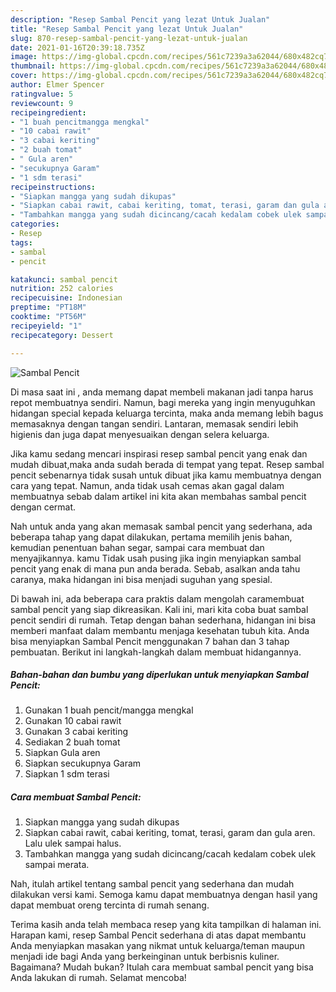 ```yaml
---
description: "Resep Sambal Pencit yang lezat Untuk Jualan"
title: "Resep Sambal Pencit yang lezat Untuk Jualan"
slug: 870-resep-sambal-pencit-yang-lezat-untuk-jualan
date: 2021-01-16T20:39:18.735Z
image: https://img-global.cpcdn.com/recipes/561c7239a3a62044/680x482cq70/sambal-pencit-foto-resep-utama.jpg
thumbnail: https://img-global.cpcdn.com/recipes/561c7239a3a62044/680x482cq70/sambal-pencit-foto-resep-utama.jpg
cover: https://img-global.cpcdn.com/recipes/561c7239a3a62044/680x482cq70/sambal-pencit-foto-resep-utama.jpg
author: Elmer Spencer
ratingvalue: 5
reviewcount: 9
recipeingredient:
- "1 buah pencitmangga mengkal"
- "10 cabai rawit"
- "3 cabai keriting"
- "2 buah tomat"
- " Gula aren"
- "secukupnya Garam"
- "1 sdm terasi"
recipeinstructions:
- "Siapkan mangga yang sudah dikupas"
- "Siapkan cabai rawit, cabai keriting, tomat, terasi, garam dan gula aren. Lalu ulek sampai halus."
- "Tambahkan mangga yang sudah dicincang/cacah kedalam cobek ulek sampai merata."
categories:
- Resep
tags:
- sambal
- pencit

katakunci: sambal pencit 
nutrition: 252 calories
recipecuisine: Indonesian
preptime: "PT18M"
cooktime: "PT56M"
recipeyield: "1"
recipecategory: Dessert

---
```



![Sambal Pencit](https://img-global.cpcdn.com/recipes/561c7239a3a62044/680x482cq70/sambal-pencit-foto-resep-utama.jpg)

Di masa  saat ini , anda memang dapat membeli makanan jadi tanpa harus repot membuatnya sendiri. Namun, bagi mereka yang ingin menyuguhkan hidangan special kepada keluarga tercinta, maka anda memang lebih bagus memasaknya dengan tangan sendiri. Lantaran, memasak sendiri lebih higienis dan juga dapat menyesuaikan dengan selera keluarga.

Jika kamu sedang mencari inspirasi resep sambal pencit yang enak dan mudah dibuat,maka anda sudah berada di tempat yang tepat. Resep sambal pencit  sebenarnya tidak susah untuk dibuat jika kamu membuatnya dengan cara yang tepat. Namun, anda tidak usah cemas akan gagal dalam membuatnya 
sebab dalam artikel ini kita akan membahas sambal pencit dengan cermat.  



Nah untuk anda yang akan memasak sambal pencit yang sederhana, ada beberapa tahap yang dapat dilakukan, pertama memilih jenis bahan, kemudian penentuan bahan segar, sampai cara membuat dan menyajikannya. kamu Tidak usah pusing jika ingin menyiapkan sambal pencit yang enak di mana pun anda berada. Sebab, asalkan anda  tahu caranya, maka hidangan ini bisa menjadi suguhan yang spesial.

Di bawah ini, ada beberapa cara praktis  dalam mengolah caramembuat sambal pencit yang siap dikreasikan. Kali ini, mari kita coba buat sambal pencit sendiri di rumah. Tetap dengan bahan sederhana, hidangan ini bisa memberi manfaat dalam membantu menjaga kesehatan tubuh kita. Anda bisa menyiapkan Sambal Pencit menggunakan 7 bahan dan 3 tahap pembuatan. Berikut ini langkah-langkah dalam membuat hidangannya.

<!--inarticleads1-->

##### Bahan-bahan dan bumbu yang diperlukan untuk menyiapkan Sambal Pencit:

1. Gunakan 1 buah pencit/mangga mengkal
1. Gunakan 10 cabai rawit
1. Gunakan 3 cabai keriting
1. Sediakan 2 buah tomat
1. Siapkan  Gula aren
1. Siapkan secukupnya Garam
1. Siapkan 1 sdm terasi




<!--inarticleads2-->

##### Cara membuat Sambal Pencit:

1. Siapkan mangga yang sudah dikupas
1. Siapkan cabai rawit, cabai keriting, tomat, terasi, garam dan gula aren. Lalu ulek sampai halus.
1. Tambahkan mangga yang sudah dicincang/cacah kedalam cobek ulek sampai merata.




Nah, itulah artikel tentang  sambal pencit  yang sederhana dan mudah dilakukan versi kami. Semoga kamu dapat membuatnya dengan hasil yang dapat membuat oreng tercinta di rumah senang. 

Terima kasih anda telah membaca resep yang kita tampilkan di halaman ini. Harapan kami, resep  Sambal Pencit sederhana di atas dapat membantu Anda menyiapkan masakan yang nikmat untuk keluarga/teman maupun menjadi ide bagi Anda yang berkeinginan untuk berbisnis kuliner. Bagaimana? Mudah bukan? Itulah cara membuat sambal pencit yang bisa Anda lakukan di rumah. Selamat mencoba!


